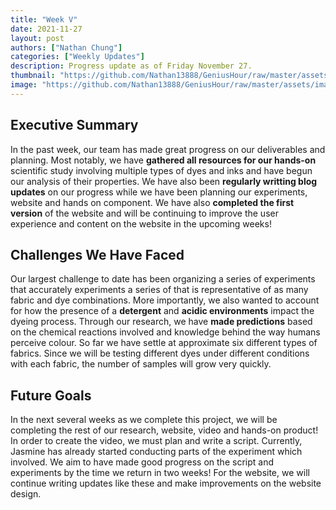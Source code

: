 ```yaml
---
title: "Week V"
date: 2021-11-27
layout: post
authors: ["Nathan Chung"]
categories: ["Weekly Updates"]
description: Progress update as of Friday November 27.
thumbnail: "https://github.com/Nathan13888/GeniusHour/raw/master/assets/images/IMG_1445-1.jpg"
image: "https://github.com/Nathan13888/GeniusHour/raw/master/assets/images/IMG_1445-1.jpg"
---
```


## Executive Summary

In the past week, our team has made great progress on our deliverables and planning. Most notably, we have **gathered all resources for our hands-on** scientific study involving multiple types of dyes and inks and have begun our analysis of their properties. We have also been **regularly writting blog updates** on our progress while we have been planning our experiments, website and hands on component. We have also **completed the first version** of the website and will be continuing to improve the user experience and content on the website in the upcoming weeks!

## Challenges We Have Faced

Our largest challenge to date has been organizing a series of experiments that accurately experiments a series of that is representative of as many fabric and dye combinations. More importantly, we also wanted to account for how the presence of a **detergent** and **acidic environments** impact the dyeing process. Through our research, we have **made predictions** based on the chemical reactions involved and knowledge behind the way humans perceive colour. So far we have settle at approximate six different types of fabrics. Since we will be testing different dyes under different conditions with each fabric, the number of samples will grow very quickly.

## Future Goals

In the next several weeks as we complete this project, we will be completing the rest of our research, website, video and hands-on product! In order to create the video, we must plan and write a script. Currently, Jasmine has already started conducting parts of the experiment which involved. We aim to have made good progress on the script and experiments by the time we return in two weeks! For the website, we will continue writing updates like these and make improvements on the website design.
